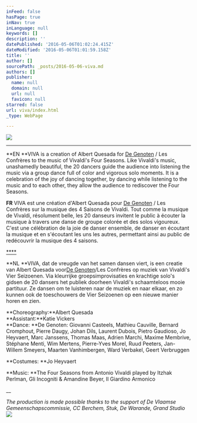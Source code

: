 ```yaml
---
inFeed: false
hasPage: true
inNav: true
inLanguage: null
keywords: []
description: ''
datePublished: '2016-05-06T01:02:24.415Z'
dateModified: '2016-05-06T01:01:59.158Z'
title: ''
author: []
sourcePath: _posts/2016-05-06-viva.md
authors: []
publisher:
  name: null
  domain: null
  url: null
  favicon: null
starred: false
url: viva/index.html
_type: WebPage

---
```

![](https://the-grid-user-content.s3-us-west-2.amazonaws.com/5be2542d-4fe7-4e24-9b30-34fd3b11b8c1.jpg)

****

**EN **VIVA is a creation of Albert Quesada for [De Genoten][0] / Les Confrères to the music of Vivaldi's Four Seasons. Like Vivaldi's music, unashamedly beautiful, the 20 dancers guide the audience into listening the music via a group dance full of color and vigorous solo moments. It is a celebration of the joy of dancing together, by dancing while listening to the music and to each other, they allow the audience to rediscover the Four Seasons.

**FR** VIVA est une création d'Albert Quesada pour [De Genoten][0] / Les Confrères sur la musique des 4 Saisons de Vivaldi. Tout comme la musique de Vivaldi, résolument belle, les 20 danseurs invitent le public à écouter la musique à travers une danse de groupe colorée et des solos vigoureux. C'est une célébration de la joie de danser ensemble, de danser en écoutant la musique et en s'écoutant les uns les autres, permettant ainsi au public de redécouvrir la musique des 4 saisons.

[****][1]

**NL **VIVA, dat de vreugde van het samen dansen viert, is een creatie van Albert Quesada voor[De Genoten][0]/Les Confrères op muziek van Vivaldi's Vier Seizoenen. Via kleurrijke groepsimprovisaties en krachtige solo's gidsen de 20 dansers het publiek doorheen Vivaldi's schaamteloos mooie partituur. Ze dansen om te luisteren naar de muziek en naar elkaar, en zo kunnen ook de toeschouwers de Vier Seizoenen op een nieuwe manier horen en zien.

**Choreography:**Albert Quesada  
**Assistant:**Katie Vickers  
**Dance: **De Genoten: Giovanni Casteels, Mathieu Cauville, Bernard Cromphout, Pierre Daugy, Johan Dils, Laurent Dubois, Pietro Gaudioso, Jo Heyvaert, Marc Janssens, Thomas Maas, Adrien Marchi, Maxime Membrive, Stéphane Menti, Wim Mertens, Pierre-Yves Morel, Ruud Peeters, Jan-Willem Smeyers, Maarten Vanhimbergen, Ward Verbakel, Geert Verbruggen

**Costumes: **Jo Heyvaert

**Music: **The Four Seasons from Antonio Vivaldi played by Itzhak Perlman, Gli Incogniti & Amandine Beyer, Il Giardino Armonico

__

_The production is made possible thanks to the support of De Vlaamse Gemeenschapscommissie, CC Berchem, Stuk, De Warande, Grand Studio_
![](https://the-grid-user-content.s3-us-west-2.amazonaws.com/2e8b0413-02b2-434d-a448-aa27d61f00a4.jpg)

[0]: http://degenoten.com/
[1]: null